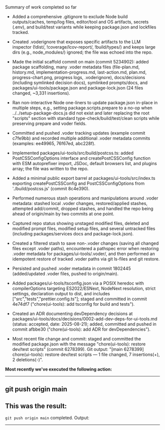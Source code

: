 Summary of work completed so far

- Added a comprehensive .gitignore to exclude Node build outputs/caches, temp/log files, editor/tool and OS artifacts, secrets (.env), and build/test variants while keeping package.json and lockfiles tracked.

- Created .voderignore that exposes specific artifacts to the LLM inspector (!dist/, !coverage/lcov-report/, !build/types/) and keeps large dirs (e.g., node_modules/) ignored; the file was echoed into the repo.

- Made the initial scaffold commit on main (commit 5234902): added package scaffolding, many .voder metadata files (file-plan.md, history.md, implementation-progress.md, last-action.md, plan.md, progress-chart.png, progress logs, .voderignore), docs/decisions (including symlinked decision docs), symlinked prompts/docs, and packages/ui-tools/package.json and package-lock.json (24 files changed, ~3,331 insertions).

- Ran non-interactive Node one-liners to update package.json in-place in multiple steps, e.g., setting package.scripts.prepare to a no-op when ../../setup-package-docs.js did not exist and later replacing the root "scripts" section with standard type-check/build/test/clean scripts while preserving prepare and voder fields.

- Committed and pushed .voder tracking updates (example commit c7fe9bb) and recorded multiple additional .voder metadata commits (examples: ee49965, 76f67ed, abc228f).

- Implemented packages/ui-tools/src/build/postcss.ts: added PostCSSConfigOptions interface and createPostCSSConfig function with ESM autoprefixer import, JSDoc, default browsers list, and plugins array; the file was written to the repo.

- Added a minimal public export barrel at packages/ui-tools/src/index.ts exporting createPostCSSConfig and PostCSSConfigOptions from './build/postcss.js' (commit 8c4e390).

- Performed numerous stash operations and manipulations around .voder metadata: stashed local .voder changes, restored/applied stashes, attempted add/commit, dropped stashes, and handled the repo being ahead of origin/main by two commits at one point.

- Captured repo status showing unstaged modified files, deleted and modified prompt files, modified setup files, and several untracked files (including packages/services docs and package-lock.json).

- Created a filtered stash to save non-.voder changes (saving all changed files except .voder paths), encountered a pathspec error when restoring .voder metadata for packages/ui-tools/.voder/, and then performed an idempotent restore of tracked .voder paths via git ls-files and git restore.

- Persisted and pushed .voder metadata in commit 1802445 (added/updated .voder files, pushed to origin/main).

- Added packages/ui-tools/tsconfig.json via a POSIX heredoc with compilerOptions targeting ES2022/ESNext, NodeNext resolution, strict settings, declaration output to dist, and includes ["src","tests","prettier.config.ts"]; staged and committed in commit 4e74df7 ("chore(ui-tools): add tsconfig for build and tests").

- Created an ADR documenting devDependency decisions at packages/ui-tools/docs/decisions/0002-add-dev-deps-for-ui-tools.md (status: accepted, date: 2025-08-21); added, committed and pushed in commit afbbe30 ("chore(ui-tools): add ADR for devDependencies").

- Most recent file change and commit: staged and committed the modified package.json with the message "chore(ui-tools): restore dev/test scripts" (commit 6278399). Git output: "[main 6278399] chore(ui-tools): restore dev/test scripts — 1 file changed, 7 insertions(+), 2 deletions(-)".

**Most recently we've executed the following action:**

---
git push origin main
---

**This was the result:**
---
`git push origin main` completed.
Output:

---
